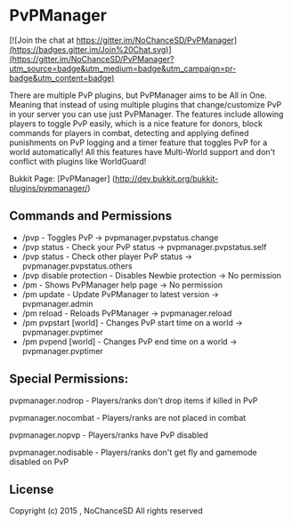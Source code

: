 PvPManager
===========

[![Join the chat at https://gitter.im/NoChanceSD/PvPManager](https://badges.gitter.im/Join%20Chat.svg)](https://gitter.im/NoChanceSD/PvPManager?utm_source=badge&utm_medium=badge&utm_campaign=pr-badge&utm_content=badge)

There are multiple PvP plugins, but PvPManager aims to be All in One. Meaning that instead of using multiple plugins that change/customize PvP in your server you can use just PvPManager. 
The features include allowing players to toggle PvP easily, which is a nice feature for donors, block commands for players in combat, detecting and applying defined punishments on PvP logging and a timer feature that toggles PvP for a world automatically! 
All this features have Multi-World support and don't conflict with plugins like WorldGuard!

Bukkit Page: [PvPManager] (http://dev.bukkit.org/bukkit-plugins/pvpmanager/)

Commands and Permissions
-----------

* /pvp - Toggles PvP -> pvpmanager.pvpstatus.change
* /pvp status	- Check your PvP status	-> pvpmanager.pvpstatus.self
* /pvp status <player>	- Check other player PvP status	-> pvpmanager.pvpstatus.others
* /pvp disable protection	- Disables Newbie protection -> No permission
* /pm	- Shows PvPManager help page -> No permission
* /pm update - Update PvPManager to latest version -> pvpmanager.admin
* /pm reload - Reloads PvPManager -> pvpmanager.reload
* /pm pvpstart <time> [world]	- Changes PvP start time on a world -> pvpmanager.pvptimer
* /pm pvpend <time> [world] -	Changes PvP end time on a world -> pvpmanager.pvptimer

Special Permissions:
-----------

pvpmanager.nodrop - Players/ranks don't drop items if killed in PvP

pvpmanager.nocombat - Players/ranks are not placed in combat

pvpmanager.nopvp - Players/ranks have PvP disabled

pvpmanager.nodisable - Players/ranks don't get fly and gamemode disabled on PvP 

License
-----------
Copyright (c) 2015 , NoChanceSD
All rights reserved
